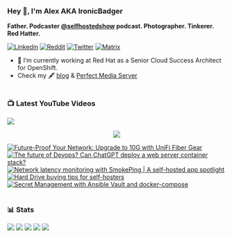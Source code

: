 ### Hey 👋, I'm Alex AKA IronicBadger

**Father. Podcaster [@selfhostedshow](https://selfhosted.show/) podcast. Photographer. Tinkerer. Red Hatter.**

[![Linkedin](https://img.shields.io/badge/LinkedIn-0077B5?style=for-the-badge&logo=linkedin&logoColor=white)](https://www.linkedin.com/in/alex-kretzschmar)
[![Reddit](https://img.shields.io/badge/Reddit-FF4500?style=for-the-badge&logo=reddit&logoColor=white)](https://www.reddit.com/user/Ironicbadger)
[![Twitter](https://img.shields.io/badge/Twitter-1DA1F2?style=for-the-badge&logo=twitter&logoColor=white)](https://twitter.com/IronicBadger)
[![Matrix](https://img.shields.io/badge/matrix-000000?style=for-the-badge&logo=Matrix&logoColor=white)](https://matrix.to/#/#self-hosted:matrix.org)

- 🔭 I’m currently working at Red Hat as a Senior Cloud Success Architect for OpenShift.
- Check my 🖋 [blog](http://blog.ktz.me/) & [Perfect Media Server](https://perfectmediaserver.com/)

#

### 📺  Latest YouTube Videos
[<img src="https://custom-icon-badges.demolab.com/badge/-Subscribe%20For%20More-red?style=for-the-badge&logo=video&logoColor=white"/>](https://www.youtube.com/c/ktzsystems?sub_confirmation=1)

 <p align="center">
 <img src="https://user-images.githubusercontent.com/45159366/231567398-e4420e3d-2b98-4769-9243-b6d14aa2c1ef.png">
</p>

<!-- BEGIN YOUTUBE-CARDS -->
[![Future-Proof Your Network: Upgrade to 10G with UniFi Fiber Gear](https://ytcards.demolab.com/?id=nlB73DqNFxY&lang=en&background_color=%230d1117&title_color=%23ffffff&stats_color=%23dedede&width=240&duration=1988 "Future-Proof Your Network: Upgrade to 10G with UniFi Fiber Gear")](https://www.youtube.com/watch?v=nlB73DqNFxY)
[![The future of Devops? Can ChatGPT deploy a web server container stack?](https://ytcards.demolab.com/?id=oqfCe7F8P_Q&lang=en&background_color=%230d1117&title_color=%23ffffff&stats_color=%23dedede&width=240&duration=903 "The future of Devops? Can ChatGPT deploy a web server container stack?")](https://www.youtube.com/watch?v=oqfCe7F8P_Q)
[![Network latency monitoring with SmokePing | A self-hosted app spotlight](https://ytcards.demolab.com/?id=IDl_oVe_WwU&lang=en&background_color=%230d1117&title_color=%23ffffff&stats_color=%23dedede&width=240&duration=656 "Network latency monitoring with SmokePing | A self-hosted app spotlight")](https://www.youtube.com/watch?v=IDl_oVe_WwU)
[![Hard Drive buying tips for self-hosters](https://ytcards.demolab.com/?id=09PTfJWF7T8&lang=en&background_color=%250d1117&title_color=%23ffffff&stats_color=%23dedede&width=240&duration=1053 "Hard Drive buying tips for self-hosters")](https://www.youtube.com/watch?v=09PTfJWF7T8)
[![Secret Management with Ansible Vault and docker-compose](https://ytcards.demolab.com/?id=CUh8FDLbj8M&lang=en&background_color=%230d1117&title_color=%23ffffff&stats_color=%23dedede&width=240&duration=914 "Secret Management with Ansible Vault and docker-compose")](https://www.youtube.com/watch?v=CUh8FDLbj8M)
<!-- END YOUTUBE-CARDS -->
#

### 📊 Stats
![](https://github-profile-summary-cards.vercel.app/api/cards/profile-details?username=IronicBadger&theme=radical)
![](https://github-profile-summary-cards.vercel.app/api/cards/repos-per-language?username=IronicBadger&theme=radical)
![](https://github-profile-summary-cards.vercel.app/api/cards/most-commit-language?username=IronicBadger&theme=radical)
![](https://github-profile-summary-cards.vercel.app/api/cards/stats?username=IronicBadger&theme=radical)
![](https://github-profile-summary-cards.vercel.app/api/cards/productive-time?username=IronicBadger&theme=radical)

<!-- - 🔭 I’m currently working on ...
- 🌱 I’m currently learning ...
- 👯 I’m looking to collaborate on ...
- 🤔 I’m looking for help with ...
- 💬 Ask me about ... -->